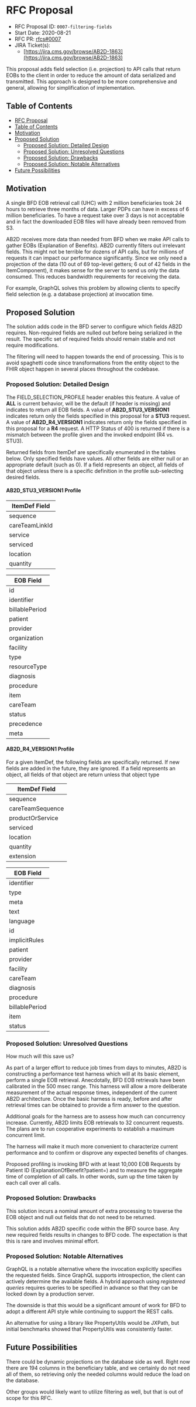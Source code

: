 # RFC Proposal
[RFC Proposal]: #rfc-proposal

* RFC Proposal ID: `0007-filtering-fields`
* Start Date: 2020-08-21
* RFC PR: [rfcs#0007](https://github.com/CMSgov/beneficiary-fhir-data/pull/345)
* JIRA Ticket(s):
    * [https://jira.cms.gov/browse/AB2D-1863](https://jira.cms.gov/browse/AB2D-1863)

This proposal adds field selection (i.e. projection) to API calls that return EOBs to the client in order to 
reduce the amount of data serialized and transmitted.  This approach is designed to be more comprehensive and general,
allowing for simplification of implementation.

## Table of Contents
[Table of Contents]: #table-of-contents

* [RFC Proposal](#rfc-proposal)
* [Table of Contents](#table-of-contents)
* [Motivation](#motivation)
* [Proposed Solution](#proposed-solution)
    * [Proposed Solution: Detailed Design](#proposed-solution-detailed-design)
    * [Proposed Solution: Unresolved Questions](#proposed-solution-unresolved-questions)
    * [Proposed Solution: Drawbacks](#proposed-solution-drawbacks)
    * [Proposed Solution: Notable Alternatives](#proposed-solution-notable-alternatives)
* [Future Possibilities](#future-possibilities)

## Motivation
[Motivation]: #motivation

A single BFD EOB retrieval call (UHC) with 2 million beneficiaries took 24 hours to retrieve three months of data.
Larger PDPs can have in excess of 6 million beneficiaries.  To have a request take over 3 days is not acceptable and in
fact the downloaded EOB files will have already been removed from S3.

AB2D receives more data than needed from BFD when we make API calls to gather EOBs (Explanation of Benefits).  AB2D
currently filters out irrelevant fields.  This might not be terrible for dozens of API calls, but for 
millions of requests it can impact our performance significantly.  Since we only need a projection of the data
(10 out of 69 top-level getters; 6 out of 42 fields in the ItemComponent), it makes
sense for the server to send us only the data consumed.  This reduces bandwidth requirements for receiving the data.

For example, GraphQL solves this problem by allowing clients to specify field selection (e.g. a database projection) at
invocation time.

## Proposed Solution
[Proposed Solution]: #proposed-solution

The solution adds code in the BFD server to configure which fields AB2D requires.  Non-required fields are nulled out
before being serialized in the result.  The specific set of required fields should remain stable
and not require modifications.

The filtering will need to happen towards the end of processing. This is to avoid
spaghetti code since transformations from the entity object to the FHIR object happen in several places throughout
the codebase. 


### Proposed Solution: Detailed Design
[Proposed Solution: Detailed Design]: #proposed-solution-detailed-design

The FIELD_SELECTION_PROFILE header enables this feature.  A value of **ALL** is current behavior, will be the default
(if header is missing) and indicates to return all EOB fields.  A value of **AB2D_STU3_VERSION1** indicates return only
the fields specified in this proposal for a **STU3** request.  A value of **AB2D_R4_VERSION1** indicates return only
the fields specified in this proposal for a **R4** request.  A HTTP Status of 400 is returned if there is a mismatch
between the profile given and the invoked endpoint (R4 vs. STU3).

Returned fields from ItemDef are specifically enumerated in the tables below.  Only specified fields have values.  All
other fields are either null or an appropriate default (such as 0).  If a field represents an object, all fields of
that object unless there is a specific definition in the profile sub-selecting desired fields.

#### AB2D_STU3_VERSION1 Profile

| ItemDef Field |
| ------------- |
| sequence |
| careTeamLinkId |
| service |
| serviced |
| location |
| quantity |

| EOB Field |
| --------- |
| id |
| identifier |
| billablePeriod |
| patient |
| provider |
| organization |
| facility |
| type |
| resourceType |
| diagnosis |
| procedure |
| item |
| careTeam |
| status |
| precedence |
| meta |

#### AB2D_R4_VERSION1 Profile

For a given ItemDef, the following fields are specifically returned.  If new fields are added in the future,
they are ignored.  If a field represents an object, all fields of that object are return unless that object type 

| ItemDef Field |
| ------------- |
| sequence |
| careTeamSequence |
| productOrService |
| serviced |
| location |
| quantity |
| extension |

| EOB Field |
| --------- |
| identifier |
| type |
| meta |
| text |
| language |
| id |
| implicitRules |
| patient |
| provider |
| facility |
| careTeam |
| diagnosis |
| procedure |
| billablePeriod |
| item |
| status |

### Proposed Solution: Unresolved Questions
[Proposed Solution: Unresolved Questions]: #proposed-solution-unresolved-questions

How much will this save us?

As part of a larger effort to reduce job times from days to minutes, AB2D is constructing a performance test harness
which will at its basic element, perform a single EOB retrieval.  Anecdotally, BFD EOB retrievals have been calibrated
in the 500 msec range.  This harness will allow a more deliberate measurement of the actual response times, independent
of the current AB2D architecture.  Once the basic harness is ready, before and after retrieval times can be obtained to
provide a firm answer to the question.

Additional goals for the harness are to assess how much can concurrency increase.  Currently, AB2D limits EOB
retrievals to 32 concurrent requests.  The plans are to run cooperative experiments to establish a maximum concurrent
limit.

The harness will make it much more convenient to characterize current performance and to confirm or disprove any
expected benefits of changes.

Proposed profiling is invoking BFD with at least 10,000 EOB Requests by Patient ID (ExplanationOfBenefit?patient=) and to measure
the aggregate time of completion of all calls.  In other words, sum up the time taken by each call over all calls.

### Proposed Solution: Drawbacks
[Proposed Solution: Drawbacks]: #proposed-solution-drawbacks

This solution incurs a nominal amount of extra processing to traverse the EOB object and null out fields that do not
need to be returned.

This solution adds AB2D specific code within the BFD source base.  Any new required fields results in changes to BFD
code.  The expectation is that this is rare and involves minimal effort.

### Proposed Solution: Notable Alternatives
[Proposed Solution: Notable Alternatives]: #proposed-solution-notable-alternatives

GraphQL is a notable alternative where the invocation explicitly specifies the requested fields.  Since GraphQL
supports introspection, the client can actively determine the available fields.  A hybrid approach using
*registered queries* requires queries to be specified in advance so that they can be locked down by a production server.

The downside is that this would be a significant amount of work for BFD to adopt a different API style while continuing
to support the REST calls.

An alternative for using a library like PropertyUtils would be JXPath, but initial benchmarks showed that PropertyUtils
was consistently faster.

## Future Possibilities
[Future Possibilities]: #future-possibilities

There could be dynamic projections on the database side as well. Right now there are 194 columns
in the beneficiary table, and we certainly do not need all of them, so retrieving only the needed columns
would reduce the load on the database.

Other groups would likely want to utilize filtering as well, but that is out of scope for this RFC.